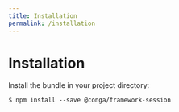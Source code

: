 ```yaml
---
title: Installation
permalink: /installation
---
```


# Installation

Install the bundle in your project directory:

```shell
$ npm install --save @conga/framework-session
```
